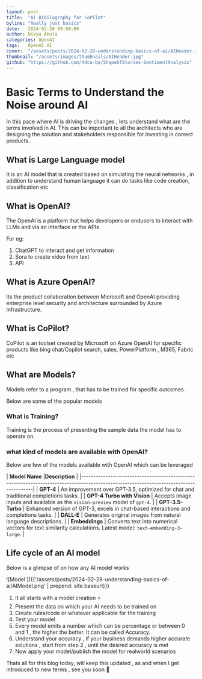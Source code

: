 ```yaml
---
layout: post
title:  "AI Bibilography for CoPilot"
byline: "Really just basics"
date:   2024-02-28 08:00:00
author: Divya Akula
categories: OpenAI
tags:	OpenAI AI
cover:  "/assets/posts/2024-02-28-understanding-basics-of-ai/AIHeader.jpeg"
thumbnail: "/assets/images/thumbnails/AIHeader.jpg"
github: "https://github.com/4dcu-be/ShapeOfStories-SentimentAnalysis"
---
```


# Basic Terms to Understand the Noise around AI

In this pace where AI is driving the changes , lets understand what are the terms involved in AI. This can be important to all the architects who are designing the solution and stakeholders responsible for investing in correct products.

## What is  Large Language model

It is an AI model that is created based on simulating the neural networks , in addition to understand human language it can do tasks like code creation, classification etc

## What is OpenAI?

The OpenAI is a platform that helps developers or endusers to interact with LLMs and via an interface or the APIs

For eg:

1. ChatGPT to interact and get information
2. Sora to create video from text
3. API

## What is Azure OpenAI?

Its the product collaboration between Microsoft and OpenAI providing enterprise level security and architecture surrounded by Azure Infrastructure.

## What is CoPilot?

CoPilot is an toolset created by Microsoft on Azure OpenAI for specific products like bing chat/Copilot search, sales, PowerPlatform , M365, Fabric etc

## What are Models?

Models refer to a program , that has to be trained for specific outcomes .

Below are some of the popular models

### What is Training?

Training is the process of presenting the sample data the model has to operate on.

### what kind of models are available with OpenAI?

Below are few of the models available with OpenAI which can be leveraged

| **Model Name**    |**Description**                                                                                        |
|----------------------------------------------------------------------------------------------------------------------------------------|
| **GPT-4**                     | An improvement over GPT-3.5, optimized for chat and traditional completions tasks.                    |
| **GPT-4 Turbo with Vision**   | Accepts image inputs and available as the `vision-preview` model of `gpt-4`.                            |
| **GPT-3.5-Turbo**             | Enhanced version of GPT-3, excels in chat-based interactions and completions tasks.                      |
| **DALL-E**                    | Generates original images from natural language descriptions.                                            |
| **Embeddings**                | Converts text into numerical vectors for text similarity calculations. Latest model: `text-embedding-3-large`. |

## Life cycle of an AI model

Below is a glimpse of on how any AI model works

![Model ]({{'/assets/posts/2024-02-28-understanding-basics-of-ai/AIModel.png' | prepend: site.baseurl}})

1. It all starts with a model creation :star:
2. Present the data on which your AI needs to be trained on
3. Create rules/code or whatever applicable for the training
4. Test your model
5. Every model emits a number which can be percentage or between 0 and 1 , the higher the better. It can be called Accuracy.
6. Understand your accuracy , if your business demands higher accurate solutions , start from step 2 , until the desired accuracy is met
7. Now apply your model/publish the model for realworld scenarios

Thats all for this blog today, will keep this updated , as and when I get introduced to new terms , see you soon :rocket:
